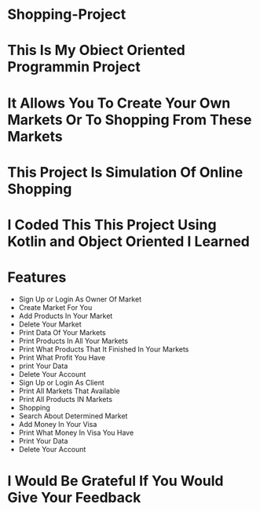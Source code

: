 # Shopping-Project
# This Is My Obiect Oriented Programmin Project
# It Allows You To Create Your Own Markets Or To Shopping From These Markets
# This Project Is Simulation Of Online Shopping
# I Coded This This Project Using Kotlin and Object Oriented I Learned
# Features
- Sign Up or Login As Owner Of Market
- Create Market For You
- Add Products In Your Market
- Delete Your Market
- Print Data Of Your Markets
- Print Products In All Your Markets
- Print What Products That It Finished In Your Markets
- Print What Profit You Have
- print Your Data
- Delete Your Account
- Sign Up or Login As Client
- Print All Markets That Available
- Print All Products IN Markets
- Shopping
- Search About Determined Market
- Add Money In Your Visa
- Print What Money In Visa You Have
- Print Your Data
- Delete Your Account
# I Would Be Grateful If You Would Give Your Feedback
